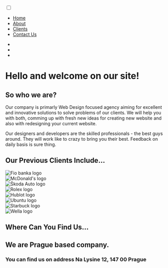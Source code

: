 <!DOCTYPE html>

<input type="checkbox" id="checkbox" /><label class="fa fa-bars fa-2x" for="checkbox"></label>
<nav role='navigation'>
  <ul class="nav">
    <li><a href="#page-home">Home</a></li>
    <li><a href="#page-about">About</a></li>
    <li><a href="#page-clients">Clients</a></li>
    <li><a href="#page-contact">Contact Us</a></li>
  </ul>
  <ul class="soc-media">
    <li><a href="#" class="fa fa-twitter"></a></li>
    <li><a href="#" class="fa fa-facebook"></a></li>
    <li><a href="#" class="fa fa-google-plus"></a></li>
  </ul>
</nav>
<main class="wrapper">
  <div class="overlay"></div>
  <h1>Hello and welcome on our site!</h1>
  <section class="home" id="page-home"></section>
  <section class="about" id="page-about">
    <div class="content">
      <h1>So who we are?</h1>
      <p>Our company is primarly Web Design focused agency aiming for excellent and innovative solutions to solve problems of our clients. We will help you with both, comming up with fresh new ideas for creating new website and also with redesigning your current website.</p>
      <p>Our designers and developers are the skilled professionals - the best guys around. They will work like to crazy to bring you their best. Feedback on daily basis is sure thing.</p>
    </div>
  </section>
  <section class="clients" id="page-clients">
    <div class="content">
      <h1>Our Previous Clients Include...</h1>
      <div class="client-grid">
        <div class="row">
          <div class="client-box">
            <img src="http://www.skodadobrodruh.cz/storage/webimages/upload/tinymce/hi-256-0-399a227cc06a72d8eb887641bf341f293b21b5de1.png" alt="Fio banka logo" />
          </div>
          <div class="client-box">
            <img src="http://4vector.com/i/free-vector-mcdonalds-logo_090815_McDonalds_logo.png" alt="McDonald's logo" />
          </div>
          <div class="client-box">
            <img src="http://images2.wikia.nocookie.net/__cb20121220114720/logopedia/images/c/c3/SkodaAuto1986.png" alt="Škoda Auto logo" />
          </div>
          <div class="client-box">
            <img src="http://www.vectorsland.com/imgd/l44357-rolex-eps-logo-76013.png" alt="Rolex logo" />
          </div>
        </div>
        <div class="row">
          <div class="client-box">
            <img src="http://brandongaille.com/wp-content/uploads/2013/07/Hublot-Company-Logo.png" alt="Hublot logo" />
          </div>
          <div class="client-box">
            <img src="https://design.ubuntu.com/wp-content/uploads/ubuntu-logo32.png" alt="Ubuntu logo" />
          </div>
          <div class="client-box">
            <img src="http://smartwrap.com/wp-content/uploads/2014/05/starbucks-logo.png" alt="Starbuck logo" />
          </div>
          <div class="client-box">
            <img src="http://www.ranklogos.com/wp-content/uploads/2012/04/Wella-Logo.png" alt="Wella logo" />
          </div>
        </div>
      </div>
    </div>
  </section>
  <section class="contact" id="page-contact">
    <div class="content">
      <h1>Where Can You Find Us...</h1>
      <h2>We are Prague based company.</h2>
      <h3>You can find us on address Na Lysine 12, 147 00 Prague</h3>
      <div class="map-container"></div>
    </div>
  </section>
</main>
</html>

